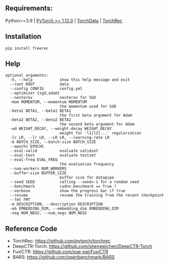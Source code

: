 



## Requirements: 

Python==3.9 | [PyTorch >= 1.12.0](https://pytorch.org/) | [TorchData](https://github.com/pytorch/data) | [TorchRec](https://github.com/pytorch/torchrec)


## Installation

    pip install freerec


## Help


```
optional arguments:
  -h, --help            show this help message and exit
  --root ROOT           data
  --config CONFIG       config.yml
  --optimizer {sgd,adam}
  --nesterov            nesterov for SGD
  -mom MOMENTUM, --momentum MOMENTUM
                        the momentum used for SGD
  -beta1 BETA1, --beta1 BETA1
                        the first beta argument for Adam
  -beta2 BETA2, --beta2 BETA2
                        the second beta argument for Adam
  -wd WEIGHT_DECAY, --weight-decay WEIGHT_DECAY
                        weight for 'l1|l2|...' regularzation
  -lr LR, --lr LR, --LR LR, --learning-rate LR
  -b BATCH_SIZE, --batch-size BATCH_SIZE
  --epochs EPOCHS
  --eval-valid          evaluate validset
  --eval-test           evaluate testset
  --eval-freq EVAL_FREQ
                        the evaluation frequency
  --num-workers NUM_WORKERS
  --buffer-size BUFFER_SIZE
                        buffer size for datapipe
  --seed SEED           calling --seed=-1 for a random seed
  --benchmark           cudnn.benchmark == True ?
  --verbose             show the progress bar if true
  --resume              resume the training from the recent checkpoint
  --fmt FMT
  -m DESCRIPTION, --description DESCRIPTION
  -eb EMBEDDING_DIM, --embedding_dim EMBEDDING_DIM
  -neg NUM_NEGS, --num_negs NUM_NEGS
```

## Reference Code

- TorchRec: https://github.com/pytorch/torchrec 
- DeepCTR-Torch: https://github.com/shenweichen/DeepCTR-Torch
- FuxiCTR: https://github.com/xue-pai/FuxiCTR
- BARS: https://github.com/openbenchmark/BARS


